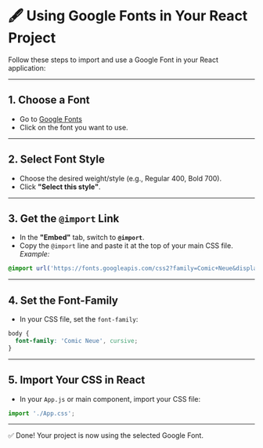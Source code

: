 # 🖋️ Using Google Fonts in Your React Project

Follow these steps to import and use a Google Font in your React application:

---

## 1. Choose a Font

- Go to [Google Fonts](https://fonts.google.com)
- Click on the font you want to use.

---

## 2. Select Font Style

- Choose the desired weight/style (e.g., Regular 400, Bold 700).
- Click **"Select this style"**.

---

## 3. Get the `@import` Link

- In the **"Embed"** tab, switch to **`@import`**.
- Copy the `@import` line and paste it at the top of your main CSS file.  
  _Example:_

```css
@import url('https://fonts.googleapis.com/css2?family=Comic+Neue&display=swap');
```

---

## 4. Set the Font-Family

- In your CSS file, set the `font-family`:

```css
body {
  font-family: 'Comic Neue', cursive;
}
```

---

## 5. Import Your CSS in React

- In your `App.js` or main component, import your CSS file:

```js
import './App.css';
```

---

✅ Done! Your project is now using the selected Google Font.
